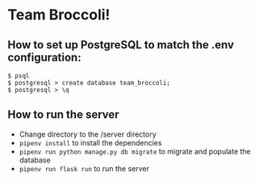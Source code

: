# Team Broccoli!

## How to set up PostgreSQL to match the .env configuration:
```
$ psql
$ postgresql > create database team_broccoli;
$ postgresql > \q
```

## How to run the server
- Change directory to the /server directory
- `pipenv install` to install the dependencies
- `pipenv run python manage.py db migrate` to migrate and populate the database
- `pipenv run flask run` to run the server
